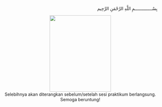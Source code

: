 <p align="right">
بِسْــــــــــــــمِ اللَّهِ الرَّحْمَنِ الرَّحِيم 
</p>
<p align=center>
<img src="http://i.imgur.com/elmpr58.png" width=200 height=250><br>Selebihnya akan diterangkan sebelum/setelah sesi praktikum berlangsung. Semoga beruntung!

